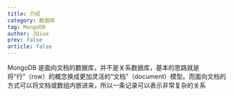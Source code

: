 ```yaml
---
title: 介绍
category: 数据库
tag: MongoDB
author: JQiue
prev: false
article: false
---
```


MongoDB 是面向文档的数据库，并不是关系数据库，基本的思路就是将“行”（row）的概念换成更加灵活的“文档”（document）模型。而面向文档的方式可以将文档或数组内嵌进来，所以一条记录可以表示非常复杂的关系
